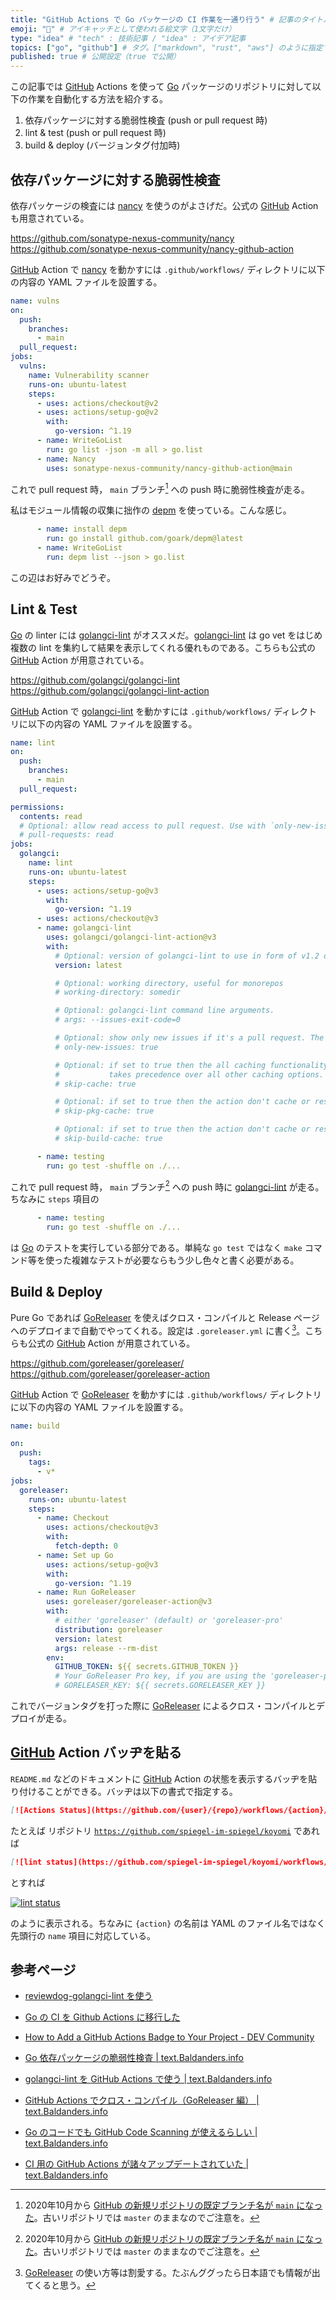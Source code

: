 ```yaml
---
title: "GitHub Actions で Go パッケージの CI 作業を一通り行う" # 記事のタイトル
emoji: "💮" # アイキャッチとして使われる絵文字（1文字だけ）
type: "idea" # "tech" : 技術記事 / "idea" : アイデア記事
topics: ["go", "github"] # タグ。["markdown", "rust", "aws"] のように指定する
published: true # 公開設定（true で公開）
---
```


この記事では [GitHub] Actions を使って [Go] パッケージのリポジトリに対して以下の作業を自動化する方法を紹介する。

1. 依存パッケージに対する脆弱性検査 (push or pull request 時)
2. lint & test (push or pull request 時)
3. build & deploy (バージョンタグ付加時)

## 依存パッケージに対する脆弱性検査

依存パッケージの検査には [nancy] を使うのがよさげだ。公式の [GitHub] Action も用意されている。

https://github.com/sonatype-nexus-community/nancy
https://github.com/sonatype-nexus-community/nancy-github-action

[GitHub] Action で [nancy] を動かすには `.github/workflows/` ディレクトリに以下の内容の YAML ファイルを設置する。

```yaml:vulns.yml
name: vulns
on:
  push:
    branches:
      - main
  pull_request:
jobs:
  vulns:
    name: Vulnerability scanner
    runs-on: ubuntu-latest
    steps:
      - uses: actions/checkout@v2
      - uses: actions/setup-go@v2
        with:
          go-version: ^1.19
      - name: WriteGoList
        run: go list -json -m all > go.list
      - name: Nancy
        uses: sonatype-nexus-community/nancy-github-action@main
```

これで pull request 時， `main` ブランチ[^br1] への push 時に脆弱性検査が走る。

[^br1]: 2020年10月から [GitHub の新規リポジトリの既定ブランチ名が `main` になった](https://text.baldanders.info/remark/2020/08/renaming-default-branch-name-in-github-repositries/ "GitHub リポジトリの既定ブランチ名が main になるらしい")。古いリポジトリでは `master` のままなのでご注意を。

私はモジュール情報の収集に拙作の [depm](https://github.com/goark/depm "goark/depm: Visualize depndency packages and modules") を使っている。こんな感じ。

```yaml
      - name: install depm
        run: go install github.com/goark/depm@latest
      - name: WriteGoList
        run: depm list --json > go.list
```

この辺はお好みでどうぞ。

## Lint & Test

[Go] の linter には [golangci-lint] がオススメだ。[golangci-lint] は go vet をはじめ複数の lint を集約して結果を表示してくれる優れものである。こちらも公式の [GitHub] Action が用意されている。

https://github.com/golangci/golangci-lint
https://github.com/golangci/golangci-lint-action

[GitHub] Action で [golangci-lint] を動かすには `.github/workflows/` ディレクトリに以下の内容の YAML ファイルを設置する。

```yaml:lint.yml
name: lint
on:
  push:
    branches:
      - main
  pull_request:

permissions:
  contents: read
  # Optional: allow read access to pull request. Use with `only-new-issues` option.
  # pull-requests: read
jobs:
  golangci:
    name: lint
    runs-on: ubuntu-latest
    steps:
      - uses: actions/setup-go@v3
        with:
          go-version: ^1.19
      - uses: actions/checkout@v3
      - name: golangci-lint
        uses: golangci/golangci-lint-action@v3
        with:
          # Optional: version of golangci-lint to use in form of v1.2 or v1.2.3 or `latest` to use the latest version
          version: latest

          # Optional: working directory, useful for monorepos
          # working-directory: somedir

          # Optional: golangci-lint command line arguments.
          # args: --issues-exit-code=0

          # Optional: show only new issues if it's a pull request. The default value is `false`.
          # only-new-issues: true

          # Optional: if set to true then the all caching functionality will be complete disabled,
          #           takes precedence over all other caching options.
          # skip-cache: true

          # Optional: if set to true then the action don't cache or restore ~/go/pkg.
          # skip-pkg-cache: true

          # Optional: if set to true then the action don't cache or restore ~/.cache/go-build.
          # skip-build-cache: true

      - name: testing
        run: go test -shuffle on ./...
```

これで pull request 時， `main` ブランチ[^br1] への push 時に [golangci-lint] が走る。ちなみに `steps` 項目の

```yaml
      - name: testing
        run: go test -shuffle on ./...
```

は [Go] のテストを実行している部分である。単純な `go test` ではなく `make` コマンド等を使った複雑なテストが必要ならもう少し色々と書く必要がある。

## Build & Deploy

Pure Go であれば [GoReleaser] を使えばクロス・コンパイルと Release ページへのデプロイまで自動でやってくれる。設定は `.goreleaser.yml` に書く[^gr1]。こちらも公式の [GitHub] Action が用意されている。

[^gr1]: [GoReleaser] の使い方等は割愛する。たぶんググったら日本語でも情報が出てくると思う。

https://github.com/goreleaser/goreleaser/
https://github.com/goreleaser/goreleaser-action

[GitHub] Action で [GoReleaser] を動かすには `.github/workflows/` ディレクトリに以下の内容の YAML ファイルを設置する。

```yaml:build.yml
name: build

on:
  push:
    tags:
      - v*
jobs:
  goreleaser:
    runs-on: ubuntu-latest
    steps:
      - name: Checkout
        uses: actions/checkout@v3
        with:
          fetch-depth: 0
      - name: Set up Go
        uses: actions/setup-go@v3
        with:
          go-version: ^1.19
      - name: Run GoReleaser
        uses: goreleaser/goreleaser-action@v3
        with:
          # either 'goreleaser' (default) or 'goreleaser-pro'
          distribution: goreleaser
          version: latest
          args: release --rm-dist
        env:
          GITHUB_TOKEN: ${{ secrets.GITHUB_TOKEN }}
          # Your GoReleaser Pro key, if you are using the 'goreleaser-pro' distribution
          # GORELEASER_KEY: ${{ secrets.GORELEASER_KEY }}
```

これでバージョンタグを打った際に [GoReleaser] によるクロス・コンパイルとデプロイが走る。

## [GitHub] Action バッヂを貼る

`README.md` などのドキュメントに [GitHub] Action の状態を表示するバッヂを貼り付けることができる。バッヂは以下の書式で指定する。

```markdown
[![Actions Status](https://github.com/{user}/{repo}/workflows/{action}/badge.svg)](https://github.com/{user}/{repo}/actions)
```

たとえば リポジトリ [`https://github.com/spiegel-im-spiegel/koyomi`](https://github.com/spiegel-im-spiegel/koyomi) であれば

```markdown
[![lint status](https://github.com/spiegel-im-spiegel/koyomi/workflows/lint/badge.svg)](https://github.com/spiegel-im-spiegel/koyomi/actions)
```

とすれば

[![lint status](https://github.com/spiegel-im-spiegel/koyomi/workflows/lint/badge.svg)](https://github.com/spiegel-im-spiegel/koyomi/actions)

のように表示される。ちなみに `{action}` の名前は YAML のファイル名ではなく先頭行の `name` 項目に対応している。

## 参考ページ

- [reviewdog-golangci-lint を使う](https://zenn.dev/ikawaha/articles/57384e8fc69c7b057f7f)
- [Go の CI を Github Actions に移行した](https://zenn.dev/ikawaha/articles/055cc7070ff0d12c5b10)
- [How to Add a GitHub Actions Badge to Your Project - DEV Community](https://dev.to/robdwaller/how-to-add-a-github-actions-badge-to-your-project-11ci)

- [Go 依存パッケージの脆弱性検査 | text.Baldanders.info](https://text.baldanders.info/golang/check-for-vulns-in-golang-dependencies/)
- [golangci-lint を GitHub Actions で使う | text.Baldanders.info](https://text.baldanders.info/golang/using-golangci-lint-action/)
- [GitHub Actions でクロス・コンパイル（GoReleaser 編） | text.Baldanders.info](https://text.baldanders.info/golang/cross-compiling-in-github-actions-with-goreleaser/)
- [Go のコードでも GitHub Code Scanning が使えるらしい | text.Baldanders.info](https://text.baldanders.info/remark/2020/10/github-code-scanning-with-golang/)
- [CI 用の GitHub Actions が諸々アップデートされていた | text.Baldanders.info](https://text.baldanders.info/golang/update-github-actions/)

[Go]: https://golang.org/ "The Go Programming Language"
[nancy]: https://github.com/sonatype-nexus-community/nancy "sonatype-nexus-community/nancy: A tool to check for vulnerabilities in your Golang dependencies, powered by Sonatype OSS Index"
[golangci-lint]: https://golangci-lint.run/
[GoReleaser]: https://goreleaser.com/ "GoReleaser | Deliver Go binaries as fast and easily as possible"
[GitHub]: https://github.com/ "GitHub"

